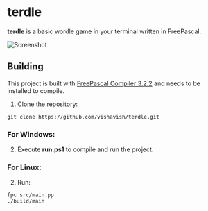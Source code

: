 # terdle

**terdle** is a basic wordle game in your terminal  written in FreePascal.

![Screenshot](https://i.imgur.com/HNhMy9k.png)

## Building

This project is built with [FreePascal Compiler 3.2.2](https://www.freepascal.org/download.html) and needs to be installed to compile.

1. Clone the repository:
```
git clone https://github.com/vishavish/terdle.git
```

### For Windows:

2. Execute **run.ps1** to compile and run the project.

### For Linux:

2. Run:
```
fpc src/main.pp
./build/main
```
